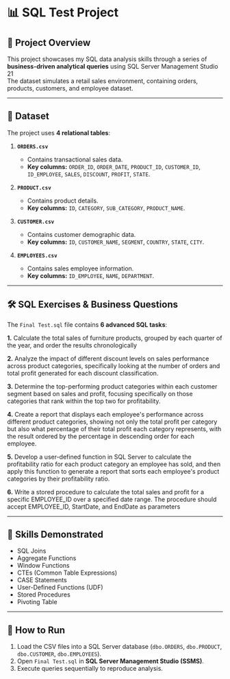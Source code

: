 # 📊 SQL Test Project

## 📌 Project Overview
This project showcases my SQL data analysis skills through a series of **business-driven analytical queries** using SQL Server Management Studio 21  
The dataset simulates a retail sales environment, containing orders, products, customers, and employee dataset.

---

## 📂 Dataset
The project uses **4 relational tables**:

1. **`ORDERS.csv`**  
   - Contains transactional sales data.  
   - **Key columns:** `ORDER_ID`, `ORDER_DATE`, `PRODUCT_ID`, `CUSTOMER_ID`, `ID_EMPLOYEE`, `SALES`, `DISCOUNT`, `PROFIT`, `STATE`.

2. **`PRODUCT.csv`**  
   - Contains product details.  
   - **Key columns:** `ID`, `CATEGORY`, `SUB_CATEGORY`, `PRODUCT_NAME`.

3. **`CUSTOMER.csv`**  
   - Contains customer demographic data.  
   - **Key columns:** `ID`, `CUSTOMER_NAME`, `SEGMENT`, `COUNTRY`, `STATE`, `CITY`.

4. **`EMPLOYEES.csv`**  
   - Contains sales employee information.  
   - **Key columns:** `ID_EMPLOYEE`, `NAME`, `DEPARTMENT`.

---

## 🛠 SQL Exercises & Business Questions
The `Final Test.sql` file contains **6 advanced SQL tasks**:

**1.** Calculate the total sales of furniture products, grouped by each quarter of the year, and order the results chronologically

**2.** Analyze the impact of different discount levels on sales performance across product categories, 
specifically looking at the number of orders and total profit generated for each discount classification.

**3.** Determine the top-performing product categories within each customer segment based on sales and profit, focusing specifically on those categories that rank within the top two for profitability.

**4.** Create a report that displays each employee's performance across different product categories, showing not only the total profit per category but also what percentage of their total profit each category represents, with the result ordered by the percentage in descending order for each employee.

**5.** Develop a user-defined function in SQL Server to calculate the profitability ratio for each product category an employee has sold, and then apply this function to generate a report that sorts each employee's product categories by their profitability ratio.

**6.** Write a stored procedure to calculate the total sales and profit for a specific EMPLOYEE_ID over a specified date range. The procedure should accept EMPLOYEE_ID, StartDate, and EndDate as parameters

---

## 🚀 Skills Demonstrated
- SQL Joins
- Aggregate Functions
- Window Functions
- CTEs (Common Table Expressions)
- CASE Statements
- User-Defined Functions (UDF)
- Stored Procedures
- Pivoting Table

---

## 📎 How to Run
1. Load the CSV files into a SQL Server database (`dbo.ORDERS`, `dbo.PRODUCT`, `dbo.CUSTOMER`, `dbo.EMPLOYEES`).
2. Open `Final Test.sql` in **SQL Server Management Studio (SSMS)**.
3. Execute queries sequentially to reproduce analysis.

